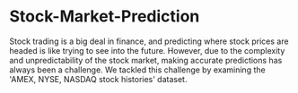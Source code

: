 # Stock-Market-Prediction
Stock trading is a big deal in finance, and predicting where stock prices are headed is like trying to see into the future. However, due to the complexity and unpredictability of the stock market, making accurate predictions has always been a challenge. We tackled this challenge by examining the 'AMEX, NYSE, NASDAQ stock histories' dataset.
